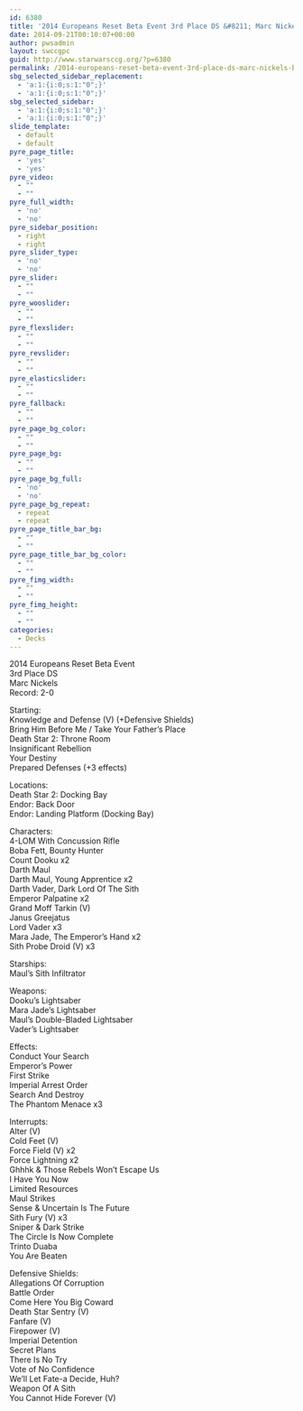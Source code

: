 ```yaml
---
id: 6380
title: '2014 Europeans Reset Beta Event 3rd Place DS &#8211; Marc Nickels BHBM'
date: 2014-09-21T00:10:07+00:00
author: pwsadmin
layout: swccgpc
guid: http://www.starwarsccg.org/?p=6380
permalink: /2014-europeans-reset-beta-event-3rd-place-ds-marc-nickels-bhbm/
sbg_selected_sidebar_replacement:
  - 'a:1:{i:0;s:1:"0";}'
  - 'a:1:{i:0;s:1:"0";}'
sbg_selected_sidebar:
  - 'a:1:{i:0;s:1:"0";}'
  - 'a:1:{i:0;s:1:"0";}'
slide_template:
  - default
  - default
pyre_page_title:
  - 'yes'
  - 'yes'
pyre_video:
  - ""
  - ""
pyre_full_width:
  - 'no'
  - 'no'
pyre_sidebar_position:
  - right
  - right
pyre_slider_type:
  - 'no'
  - 'no'
pyre_slider:
  - ""
  - ""
pyre_wooslider:
  - ""
  - ""
pyre_flexslider:
  - ""
  - ""
pyre_revslider:
  - ""
  - ""
pyre_elasticslider:
  - ""
  - ""
pyre_fallback:
  - ""
  - ""
pyre_page_bg_color:
  - ""
  - ""
pyre_page_bg:
  - ""
  - ""
pyre_page_bg_full:
  - 'no'
  - 'no'
pyre_page_bg_repeat:
  - repeat
  - repeat
pyre_page_title_bar_bg:
  - ""
  - ""
pyre_page_title_bar_bg_color:
  - ""
  - ""
pyre_fimg_width:
  - ""
  - ""
pyre_fimg_height:
  - ""
  - ""
categories:
  - Decks
---
```

2014 Europeans Reset Beta Event  
3rd Place DS  
Marc Nickels  
Record: 2-0

Starting:  
Knowledge and Defense (V) (+Defensive Shields)  
Bring Him Before Me / Take Your Father&#8217;s Place  
Death Star 2: Throne Room  
Insignificant Rebellion  
Your Destiny  
Prepared Defenses (+3 effects)

Locations:  
Death Star 2: Docking Bay  
Endor: Back Door  
Endor: Landing Platform (Docking Bay)

Characters:  
4-LOM With Concussion Rifle  
Boba Fett, Bounty Hunter  
Count Dooku x2  
Darth Maul  
Darth Maul, Young Apprentice x2  
Darth Vader, Dark Lord Of The Sith  
Emperor Palpatine x2  
Grand Moff Tarkin (V)  
Janus Greejatus  
Lord Vader x3  
Mara Jade, The Emperor&#8217;s Hand x2  
Sith Probe Droid (V) x3

Starships:  
Maul’s Sith Infiltrator

Weapons:  
Dooku&#8217;s Lightsaber  
Mara Jade&#8217;s Lightsaber  
Maul&#8217;s Double-Bladed Lightsaber  
Vader&#8217;s Lightsaber

Effects:  
Conduct Your Search  
Emperor&#8217;s Power  
First Strike  
Imperial Arrest Order  
Search And Destroy  
The Phantom Menace x3

Interrupts:  
Alter (V)  
Cold Feet (V)  
Force Field (V) x2  
Force Lightning x2  
Ghhhk & Those Rebels Won&#8217;t Escape Us  
I Have You Now  
Limited Resources  
Maul Strikes  
Sense & Uncertain Is The Future  
Sith Fury (V) x3  
Sniper & Dark Strike  
The Circle Is Now Complete  
Trinto Duaba  
You Are Beaten

Defensive Shields:  
Allegations Of Corruption  
Battle Order  
Come Here You Big Coward  
Death Star Sentry (V)  
Fanfare (V)  
Firepower (V)  
Imperial Detention  
Secret Plans  
There Is No Try  
Vote of No Confidence  
We&#8217;ll Let Fate-a Decide, Huh?  
Weapon Of A Sith  
You Cannot Hide Forever (V)